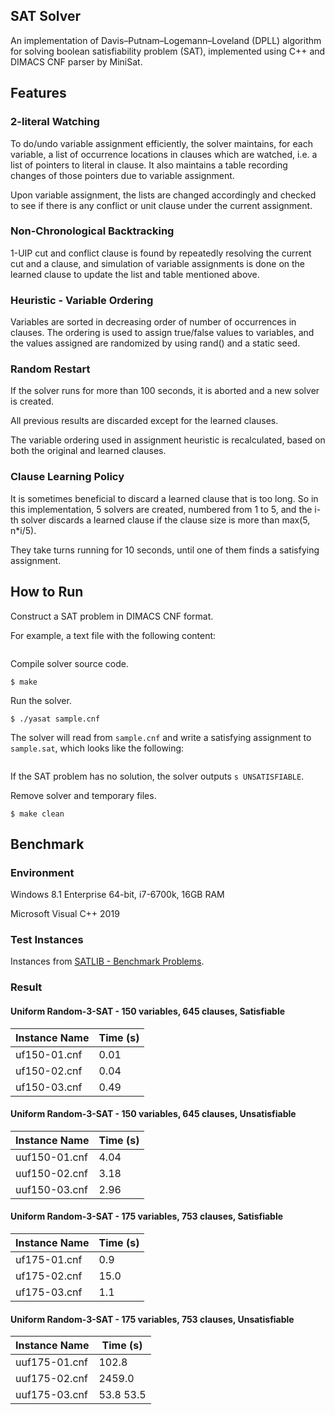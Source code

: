 ## SAT Solver
An implementation of Davis–Putnam–Logemann–Loveland (DPLL) algorithm for solving boolean satisfiability problem (SAT), implemented using C++ and DIMACS CNF parser by MiniSat.

## Features
### 2-literal Watching
To do/undo variable assignment efficiently, the solver maintains, for each variable, a list of occurrence locations in clauses which are watched, i.e. a list of pointers to literal in clause. It also maintains a table recording changes of those pointers due to variable assignment.

Upon variable assignment, the lists are changed accordingly and checked to see if there is any conflict or unit clause under the current assignment.

### Non-Chronological Backtracking
1-UIP cut and conflict clause is found by repeatedly resolving the current cut and a clause, and simulation of variable assignments is done on the learned clause to update the list and table mentioned above.

### Heuristic - Variable Ordering
Variables are sorted in decreasing order of number of occurrences in clauses. The ordering is used to assign true/false values to variables, and the values assigned are randomized by using rand() and a static seed.

### Random Restart
If the solver runs for more than 100 seconds, it is aborted and a new solver is created.

All previous results are discarded except for the learned clauses.

The variable ordering used in assignment heuristic is recalculated, based on both the original and learned clauses.

### Clause Learning Policy
It is sometimes beneficial to discard a learned clause that is too long. So in this implementation, 5 solvers are created, numbered from 1 to 5, and the i-th solver discards a learned clause if the clause size is more than max⁡(5, n*i/5).

They take turns running for 10 seconds, until one of them finds a satisfying assignment.

## How to Run
Construct a SAT problem in DIMACS CNF format.

For example, a text file with the following content:
```
```

Compile solver source code.
```
$ make
```

Run the solver.
```
$ ./yasat sample.cnf
```
The solver will read from `sample.cnf` and write a satisfying assignment to `sample.sat`, which looks like the following:
```
```
If the SAT problem has no solution, the solver outputs `s UNSATISFIABLE`.

Remove solver and temporary files.
```
$ make clean
```

## Benchmark
### Environment
Windows 8.1 Enterprise 64-bit, i7-6700k, 16GB RAM

Microsoft Visual C++ 2019

### Test Instances
Instances from [SATLIB - Benchmark Problems](http://www.cs.ubc.ca/~hoos/SATLIB/benchm.html).

### Result
#### Uniform Random-3-SAT - 150 variables, 645 clauses, Satisfiable
Instance Name | Time (s)
-|-
uf150-01.cnf | 0.01
uf150-02.cnf | 0.04
uf150-03.cnf | 0.49

#### Uniform Random-3-SAT - 150 variables, 645 clauses, Unsatisfiable
Instance Name | Time (s)
-|-
uuf150-01.cnf | 4.04
uuf150-02.cnf | 3.18
uuf150-03.cnf | 2.96

#### Uniform Random-3-SAT - 175 variables, 753 clauses, Satisfiable
Instance Name | Time (s)
-|-
uf175-01.cnf | 0.9
uf175-02.cnf | 15.0
uf175-03.cnf | 1.1

#### Uniform Random-3-SAT - 175 variables, 753 clauses, Unsatisfiable
Instance Name | Time (s)
-|-
uuf175-01.cnf | 102.8
uuf175-02.cnf | 2459.0
uuf175-03.cnf | 53.8 53.5
